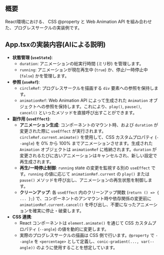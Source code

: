## 概要

React環境における、
CSS @property と Web Animation API を組み合わせた、プログレスサークルの実装例です。

## App.tsxの実装内容(AIによる説明)

- **状態管理 (`useState`)**:
  - `duration`: アニメーションの総実行時間 (ミリ秒) を管理します。
  - `running`: アニメーションが現在再生中 (`true`) か、停止/一時停止中 (`false`) かを管理します。
- **参照 (`useRef`)**:
  - `circleRef`: プログレスサークルを描画する `div` 要素への参照を保持します。
  - `animationRef`: Web Animation API によって生成された `Animation` オブジェクトへの参照を保持します。これにより、`play()`, `pause()`, `cancel()` といったメソッドを直接呼び出すことができます。
- **副作用 (`useEffect`)**:
  - **アニメーション生成**: コンポーネントのマウント時、および `duration` が変更された際に `useEffect` が実行されます。`circleRef.current.animate()` を使用して、CSS カスタムプロパティ (`--angle`) を 0% から 100% までアニメーションさせます。生成された `Animation` オブジェクトは `animationRef` に格納されます。`duration` が変更されるたびに古いアニメーションはキャンセルされ、新しい設定で再生成されます。
  - **再生/一時停止制御**: `running` state の変更を監視する別の `useEffect` です。`running` の値に応じて `animationRef.current` の `play()` または `pause()` メソッドを呼び出し、アニメーションの再生状態を制御します。
  - **クリーンアップ**: 各 `useEffect` 内のクリーンアップ関数 (`return () => { ... };`) で、コンポーネントのアンマウント時や依存関係の変更前に `animationRef.current.cancel()` を呼び出し、不要になったアニメーションを確実に停止・破棄します。
- **CSS 連携**:
  - React コンポーネントは `element.animate()` を通じて CSS カスタムプロパティ (`--angle`) の値を動的に変更します。
  - 実際のプログレスサークルの描画は CSS 側で行います。`@property` で `--angle` を `<percentage>` として定義し、`conic-gradient(..., var(--angle))` のように使用することを想定しています。
